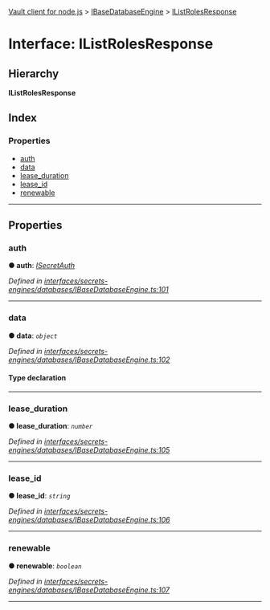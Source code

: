 [Vault client for node.js](../README.md) > [IBaseDatabaseEngine](../modules/ibasedatabaseengine.md) > [IListRolesResponse](../interfaces/ibasedatabaseengine.ilistrolesresponse.md)

# Interface: IListRolesResponse

## Hierarchy

**IListRolesResponse**

## Index

### Properties

* [auth](ibasedatabaseengine.ilistrolesresponse.md#auth)
* [data](ibasedatabaseengine.ilistrolesresponse.md#data)
* [lease_duration](ibasedatabaseengine.ilistrolesresponse.md#lease_duration)
* [lease_id](ibasedatabaseengine.ilistrolesresponse.md#lease_id)
* [renewable](ibasedatabaseengine.ilistrolesresponse.md#renewable)

---

## Properties

<a id="auth"></a>

###  auth

**● auth**: *[ISecretAuth](isecretauth.md)*

*Defined in [interfaces/secrets-engines/databases/IBaseDatabaseEngine.ts:101](https://github.com/theogravity/vault-client/blob/e1877fc/src/interfaces/secrets-engines/databases/IBaseDatabaseEngine.ts#L101)*

___
<a id="data"></a>

###  data

**● data**: *`object`*

*Defined in [interfaces/secrets-engines/databases/IBaseDatabaseEngine.ts:102](https://github.com/theogravity/vault-client/blob/e1877fc/src/interfaces/secrets-engines/databases/IBaseDatabaseEngine.ts#L102)*

#### Type declaration

___
<a id="lease_duration"></a>

###  lease_duration

**● lease_duration**: *`number`*

*Defined in [interfaces/secrets-engines/databases/IBaseDatabaseEngine.ts:105](https://github.com/theogravity/vault-client/blob/e1877fc/src/interfaces/secrets-engines/databases/IBaseDatabaseEngine.ts#L105)*

___
<a id="lease_id"></a>

###  lease_id

**● lease_id**: *`string`*

*Defined in [interfaces/secrets-engines/databases/IBaseDatabaseEngine.ts:106](https://github.com/theogravity/vault-client/blob/e1877fc/src/interfaces/secrets-engines/databases/IBaseDatabaseEngine.ts#L106)*

___
<a id="renewable"></a>

###  renewable

**● renewable**: *`boolean`*

*Defined in [interfaces/secrets-engines/databases/IBaseDatabaseEngine.ts:107](https://github.com/theogravity/vault-client/blob/e1877fc/src/interfaces/secrets-engines/databases/IBaseDatabaseEngine.ts#L107)*

___

